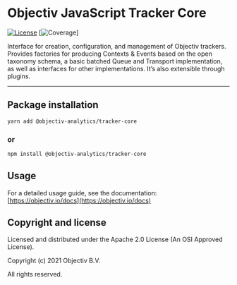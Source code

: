 # Objectiv JavaScript Tracker Core 

[![License][license-badge]][license-url] [![Coverage][coverage-badge]]

Interface for creation, configuration, and management of Objectiv trackers. Provides factories for producing 
Contexts & Events based on the open taxonomy schema, a basic batched Queue and Transport implementation, as well 
as interfaces for other implementations. It’s also extensible through plugins.

---
## Package installation

```sh
yarn add @objectiv-analytics/tracker-core
```

### or
```sh
npm install @objectiv-analytics/tracker-core
```

## Usage
For a detailed usage guide, see the documentation: [https://objectiv.io/docs](https://objectiv.io/docs)

## Copyright and license
Licensed and distributed under the Apache 2.0 License (An OSI Approved License).

Copyright (c) 2021 Objectiv B.V.

All rights reserved.

[license-badge]: https://img.shields.io/badge/license-Apache-2.0-blue.svg
[license-url]: https://www.apache.org/licenses/LICENSE-2.0

[coverage-badge]: https://img.shields.io/badge/Coverage-100%25-brightgreen.svg


